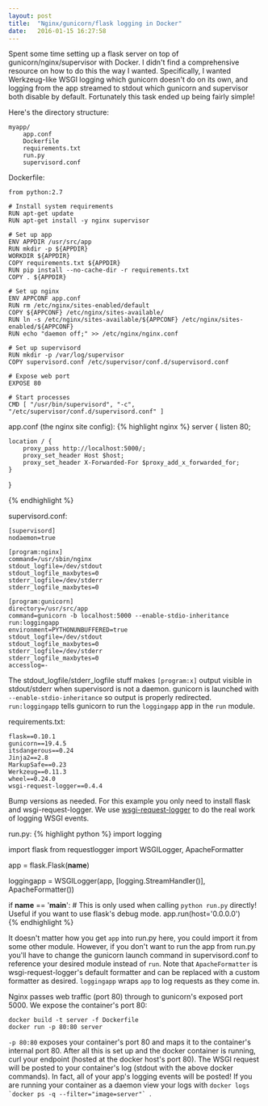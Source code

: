 ```yaml
---
layout: post
title:  "Nginx/gunicorn/flask logging in Docker"
date:   2016-01-15 16:27:58
---
```

Spent some time setting up a flask server on top of gunicorn/nginx/supervisor with Docker. I didn't find a comprehensive resource on how to do this the way I wanted. Specifically, I wanted Werkzeug-like WSGI logging which gunicorn doesn't do on its own, and logging from the app streamed to stdout which gunicorn and supervisor both disable by default. Fortunately this task ended up being fairly simple!

Here's the directory structure:

	myapp/
		app.conf
		Dockerfile
		requirements.txt
		run.py
		supervisord.conf

Dockerfile:

	from python:2.7

	# Install system requirements
	RUN apt-get update
	RUN apt-get install -y nginx supervisor

	# Set up app
	ENV APPDIR /usr/src/app
	RUN mkdir -p ${APPDIR}
	WORKDIR ${APPDIR}
	COPY requirements.txt ${APPDIR}
	RUN pip install --no-cache-dir -r requirements.txt
	COPY . ${APPDIR}

	# Set up nginx
	ENV APPCONF app.conf
	RUN rm /etc/nginx/sites-enabled/default
	COPY ${APPCONF} /etc/nginx/sites-available/
	RUN ln -s /etc/nginx/sites-available/${APPCONF} /etc/nginx/sites-enabled/${APPCONF}
	RUN echo "daemon off;" >> /etc/nginx/nginx.conf

	# Set up supervisord
	RUN mkdir -p /var/log/supervisor
	COPY supervisord.conf /etc/supervisor/conf.d/supervisord.conf

	# Expose web port
	EXPOSE 80

	# Start processes
	CMD [ "/usr/bin/supervisord", "-c", "/etc/supervisor/conf.d/supervisord.conf" ]

app.conf (the nginx site config):
{% highlight nginx %}
server {
    listen      80;

    location / {
        proxy_pass http://localhost:5000/;
        proxy_set_header Host $host;
        proxy_set_header X-Forwarded-For $proxy_add_x_forwarded_for;
    }
}

{% endhighlight %}

supervisord.conf:

	[supervisord]
	nodaemon=true

	[program:nginx]
	command=/usr/sbin/nginx
	stdout_logfile=/dev/stdout
	stdout_logfile_maxbytes=0
	stderr_logfile=/dev/stderr
	stderr_logfile_maxbytes=0

	[program:gunicorn]
	directory=/usr/src/app
	command=gunicorn -b localhost:5000 --enable-stdio-inheritance run:loggingapp
	environment=PYTHONUNBUFFERED=true
	stdout_logfile=/dev/stdout
	stdout_logfile_maxbytes=0
	stderr_logfile=/dev/stderr
	stderr_logfile_maxbytes=0
	accesslog=-

The stdout_logfile/stderr_logfile stuff makes `[program:x]` output visible in stdout/stderr when supervisord is not a daemon. gunicorn is launched with `--enable-stdio-inheritance` so output is properly redirected. `run:loggingapp` tells gunicorn to run the `loggingapp` app in the `run` module.

requirements.txt:

	flask==0.10.1
	gunicorn==19.4.5
	itsdangerous==0.24
	Jinja2==2.8
	MarkupSafe==0.23
	Werkzeug==0.11.3
	wheel==0.24.0
	wsgi-request-logger==0.4.4

Bump versions as needed. For this example you only need to install flask and wsgi-request-logger. We use [wsgi-request-logger](https://github.com/pklaus/wsgi-request-logger) to do the real work of logging WSGI events.

run.py:
{% highlight python %}
import logging

import flask
from requestlogger import WSGILogger, ApacheFormatter

app = flask.Flask(__name__)

loggingapp = WSGILogger(app, [logging.StreamHandler()], ApacheFormatter())

if __name__ == '__main__':
    # This is only used when calling `python run.py` directly! Useful if you want to use flask's debug mode.
    app.run(host='0.0.0.0')  
{% endhighlight %}

It doesn't matter how you get `app` into run.py here, you could import it from some other module. However, if you don't want to run the app from run.py you'll have to change the gunicorn launch command in supervisord.conf to reference your desired module instead of `run`. Note that `ApacheFormatter` is wsgi-request-logger's default formatter and can be replaced with a custom formatter as desired. `loggingapp` wraps `app` to log requests as they come in.

Nginx passes web traffic (port 80) through to gunicorn's exposed port 5000. We expose the container's port 80:

	docker build -t server -f Dockerfile
	docker run -p 80:80 server

`-p 80:80` exposes your container's port 80 and maps it to the container's internal port 80. After all this is set up and the docker container is running, curl your endpoint (hosted at the docker host's port 80). The WSGI request will be posted to your container's log (stdout with the above docker commands). In fact, all of your app's logging events will be posted! If you are running your container as a daemon view your logs with ``docker logs `docker ps -q --filter="image=server"` ``.
